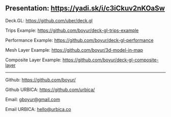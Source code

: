 Presentation: https://yadi.sk/i/c3iCkuv2nKOaSw
---------

Deck.GL: https://github.com/uber/deck.gl

Trips Example: https://github.com/boyur/deck-gl-trips-example

Performance Example: https://github.com/boyur/deck-gl-performance

Mesh Layer Example: https://github.com/boyur/3d-model-in-map

Composite Layer Example: https://github.com/boyur/deck-gl-composite-layer

-------------

Github: https://github.com/boyur/

Github URBICA: https://github.com/urbica/

Email: gboyur@gmail.com

Email URBICA: hello@urbica.co
